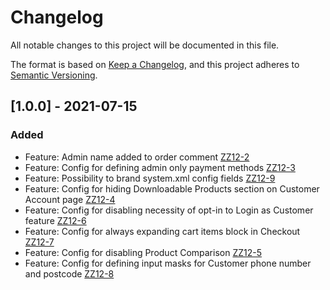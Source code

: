 # Changelog
All notable changes to this project will be documented in this file.

The format is based on [Keep a Changelog](https://keepachangelog.com/en/1.0.0/),
and this project adheres to [Semantic Versioning](https://semver.org/spec/v2.0.0.html).

## [1.0.0] - 2021-07-15
### Added
- Feature: Admin name added to order comment [ZZ12-2](https://orba.atlassian.net/browse/ZZ12-2)
- Feature: Config for defining admin only payment methods [ZZ12-3](https://orba.atlassian.net/browse/ZZ12-3)
- Feature: Possibility to brand system.xml config fields [ZZ12-9](https://orba.atlassian.net/browse/ZZ12-9)
- Feature: Config for hiding Downloadable Products section on Customer Account page [ZZ12-4](https://orba.atlassian.net/browse/ZZ12-4)
- Feature: Config for disabling necessity of opt-in to Login as Customer feature [ZZ12-6](https://orba.atlassian.net/browse/ZZ12-6)
- Feature: Config for always expanding cart items block in Checkout [ZZ12-7](https://orba.atlassian.net/browse/ZZ12-7)
- Feature: Config for disabling Product Comparison [ZZ12-5](https://orba.atlassian.net/browse/ZZ12-5)
- Feature: Config for defining input masks for Customer phone number and postcode [ZZ12-8](https://orba.atlassian.net/browse/ZZ12-8)
